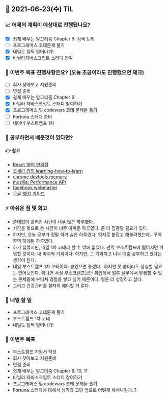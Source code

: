 ## 📆 2021-06-23(수) TIL

### 📈 어제의 계획이 예상대로 진행됐나요?
- [x] 쉽게 배우는 알고리즘 Chapter 6: 검색 트리
- [ ] 프로그래머스 코테문제 풀기
- [x] 내일도 일찍 일어나기!
- [x] 바닐라자바스크립트 스터디 참여

### 🦄 이번주 목표 진행사항은요? (오늘 조금이라도 진행했으면 체크)
- [ ] 회사 찾아보고 지원준비
- [ ] 면접 준비
- [x] 쉽게 배우는 알고리즘 Chapter 6
- [x] 바닐라 자바스크립트 스터디 참여하기
- [x] 프로그래머스 및 codewars 코테 문제들 풀기
- [ ] Fortuna 스터디 준비
- [ ] 네이버 부스트캠프 1차

### 🤔 공부하면서 배운것이 있다면?

#### 👉 참고
- [React 18의 변경점](https://velog.io/@jay/React-18-%EB%B3%80%EA%B2%BD%EC%A0%90)
- [코세라 강의 learning-how-to-learn](https://www.coursera.org/learn/learning-how-to-learn)
- [chrome devtools memory](https://developer.chrome.com/docs/devtools/memory-problems/heap-snapshots)
- [mozilla: Performance API](https://developer.mozilla.org/ko/docs/Web/API/Performance)
- [facebook webmaster](https://developers.facebook.com/docs/sharing/webmasters/)
- [구글 SEO 가이드](https://developers.google.com/search/docs/beginner/seo-starter-guide)

### ⚡ 아쉬운 점 및 회고
- 쓸대없이 흘러간 시간이 너무 많은 하루였다.
- 시간을 헛으로 쓴 시간이 너무 아까운 하루였다. 좀 더 집중할 필요가 있다.
- 하지만, 오늘 공부가 정말 하기 싫은 하루였다. 억지로 붙잡고 해볼려했는데.. 꾸역꾸역 하게된 하루였다.
- 하기 싫었지만, 내일 1차 코테라 할 수 밖에 없었다. 만약 부스트캠프에 떨어지면 취업할 것이다. 내 마지막 기회이다. 하지만, 그 기회치고 너무 대충 공부하고 있다는 생각이 든다.
- 내일 부스트캠프 1차 코테이다. 붙었으면 좋겠다.. 하지만 못 붙더라도 상심할 필요는 없어보인다. 왜냐면 사실 부스크캠프보단 취업해서 얼른 실무에서 발생할 수 있는 문제들에 부디쳐 경험을 쌓고 싶기 때문이다. 얼른 더 성장하고 싶다.
- 그리고 건강관리를 철저히 해야할 거 같다.

### 🚀 내일 할 일
- 프로그래머스 코테문제 풀기
- 부스트캠프 1차 코테
- 내일도 일찍 일어나기!

### 🎯 이번주 목표
- 부스트캠프 지원서 작성
- 회사 찾아보고 지원준비
- 면접 준비
- 쉽게 배우는 알고리즘 Chapter 9, 10, 11
- 바닐라 자바스크립트 스터디 참여하기
- 프로그래머스 및 codewars 코테 문제들 풀기
- Fortuna 스터디에 대해서 생각과 고민 앞으로 어떻게 해쳐나갈까..?
